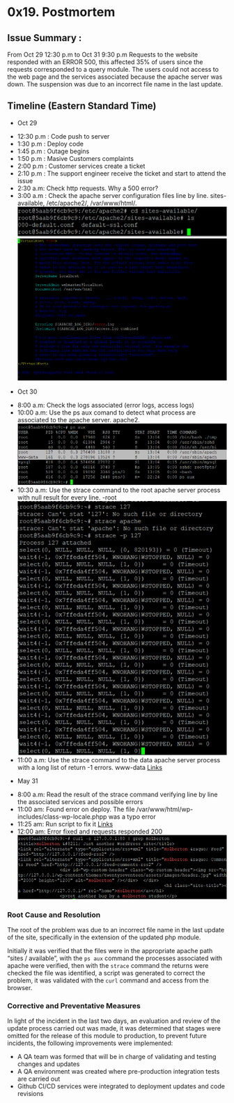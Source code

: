 # 0x19. Postmortem

## Issue Summary :
From Oct 29 12:30 p.m to Oct 31 9:30 p.m Requests to the website responded with an ERROR 500, this affected 35% of users since the requests corresponded to a query module. The users could not access to the web page and the services associated because the apache server was down. The suspension was due to an incorrect file name in the last update.

## Timeline (Eastern Standard Time)
- Oct 29
* 12:30 p.m : Code push to server
* 1:30 p.m : Deploy code 
* 1:45 p.m : Outage begins
* 1:50 p.m : Masive Customers complaints 
* 2:00 p.m : Customer services create a ticket
* 2:10 p.m : The support engineer receive the ticket and start to attend the issue
* 2:30 a.m: Check http requests. Why a 500 error?
* 3:00 a.m : Check the apache server configuration files line by line. sites-available, /etc/apache2/, /var/www/html/.
![](https://github.com/Emanuel-js/alx-system_engineering-devops/blob/main/0x19-postmortem/images/sites%20available.png?raw=true)
![](https://github.com/Emanuel-js/alx-system_engineering-devops/blob/main/0x19-postmortem/images/document%20root.png?raw=true)
- Oct 30
* 8:00 a.m: Check the logs associated (error logs, access logs) 
* 10:00 a.m: Use the ps aux comand to detect what process are associated to the apache server. apache2.
![](https://github.com/juliushakes/alx-system_engineering-devops/blob/main/0x19-postmortem/images/psaux.png?raw=true)
* 10:30 a.m: Use the strace command to the root apache server process with null result for every line. -root
![](https://github.com/juliushakes/alx-system_engineering-devops/blob/main/0x19-postmortem/images/strace%20127.png?raw=true)
* 11:00 a.m: Use the strace command to the data apache server process with a long list of return -1 errors. www-data
[Links](https://github.com/juliushakes/alx-system_engineering-devops/blob/main/0x19-postmortem/images/strace%20161.txt)
- May 31
* 8:00 a.m: Read the result of the strace command verifying line by line the associated services and possible errors
* 11:00 am: Found error on deploy. The file /var/www/html/wp-includes/class-wp-locale.phpp was a typo error 
* 11:25 am: Run script to fix it
[Links](https://github.com/juliushakes/alx-system_engineering-devops/blob/main/0x17-web_stack_debugging_3/0-strace_is_your_friend.pp)
* 12:00 am: Error fixed and requests responded 200
![](https://github.com/juliushakes/alx-system_engineering-devops/blob/main/0x19-postmortem/images/working.png?raw=true)

### Root Cause and Resolution 
The root of the problem was due to an incorrect file name in the last update of the site, specifically in the extension of the updated php module.

Initially it was verified that the files were in the appropriate apache path “sites / available”, with the `ps aux` command the processes associated with apache were verified, then with the `strace` command the returns were checked the file was identified, a script was generated to correct the problem, it was validated with the `curl` command and access from the browser.


### Corrective and Preventative Measures
In light of the incident in the last two days, an evaluation and review of the update process carried out was made, it was determined that stages were omitted for the release of this module to production, to prevent future incidents, the following improvements were implemented:

* A QA team was formed that will be in charge of validating and testing changes and updates
* A QA environment was created where pre-production integration tests are carried out
* Github CI/CD services were integrated to deployment updates and code revisions
